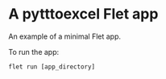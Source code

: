# A pytttoexcel Flet app

An example of a minimal Flet app.

To run the app:

```
flet run [app_directory]
```
